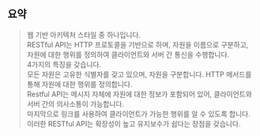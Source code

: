 ## 요약

> 웹 기반 아키텍처 스타일 중 하나입니다. <br>
> RESTful API는 HTTP 프로토콜을 기반으로 하며, 자원을 이름으로 구분하고, 자원에 대한 행위를 정의하여 클라이언트와 서버 간 통신을 수행합니다. <br>
> 4가지의 특징을 갖습니다. <br>
> 모든 자원은 고유한 식별자를 갖고 있으며, 자원을 구분합니다. HTTP 메서드를 통해 자원에 대한 행위를 정의합니다. <br>
> Restful API는 메시지 자체에 자원에 대한 정보가 포함되어 있어, 클라이언트와 서버 간의 의사소통이 가능합니다. <br>
> 마지막으로 링크를 사용하여 클라이언트가 가능한 행위를 알 수 있도록 합니다. <br>
> 이러한 RESTful API는 확장성이 높고 유지보수가 쉽다는 장점을 갖습니다.
